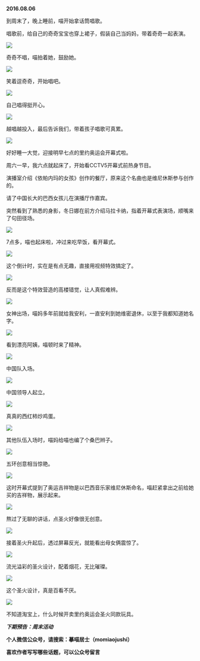 
          
            
**2016.08.06**

到周末了，晚上睡前，喵开始拿话筒唱歌。

唱歌前，给自己的奇奇宝宝也穿上裙子，假装自己当妈妈，带着奇奇一起表演。




![](img/51001-ec187dbc6eb7f36a.jpg)




奇奇不唱，喵拍着她，鼓励她。




![](img/51001-3a20d0a600d9aa57.jpg)




笑着逗奇奇，开始唱吧。




![](img/51001-6be40400361a2fa8.jpg)




自己唱得挺开心。




![](img/51001-11d234f93d6e9ff7.jpg)




越唱越投入，最后告诉我们，带着孩子唱歌可真累。




![](img/51001-4a3fbdc19581321b.jpg)




好好睡一大觉，迎接明早七点的里约奥运会开幕式啦。

周六一早，我六点就起床了，开始看CCTV5开幕式前热身节目。

演播室介绍《依帕内玛的女孩》创作的餐厅，原来这个名曲也是维尼休斯参与创作的。

请了中国长大的巴西女孩儿在演播厅作嘉宾。

突然看到了熟悉的身影，冬日娜在前方介绍马拉卡纳，指着开幕式表演场，顺嘴来了句田径场。




![](img/51001-ad4a7a09f6b0a22b.jpg)




7点多，喵也起床啦，冲过来吃早饭，看开幕式。




![](img/51001-be792ae76a7c1614.jpg)




这个倒计时，实在是有点无趣，直接用视频特效搞定了。




![](img/51001-0f0f2299a2c583e5.jpg)




反而是这个特效营造的高楼错觉，让人真假难辨。




![](img/51001-7bb84d49281de0e2.jpg)




女神出场，喵妈多年前就给我安利，一直安利到她维密退休，以至于我都知道她名字。




![](img/51001-4d89c9053297574a.jpg)




看到漂亮阿姨，喵顿时来了精神。




![](img/51001-c6f591feccf79720.jpg)




中国队入场。




![](img/51001-7cadedaea612cf90.jpg)




中国领导人起立。




![](img/51001-2dc024ed20edec07.jpg)




真真的西红柿炒鸡蛋。




![](img/51001-0fce428737d70734.jpg)




其他队伍入场时，喵妈给喵也编了个桑巴辫子。




![](img/51001-1628039017f42585.jpg)




五环创意相当惊艳。




![](img/51001-a907ff77dc2a602c.jpg)




这时开幕式提到了奥运吉祥物是以巴西音乐家维尼休斯命名，喵赶紧拿出之前给她买的吉祥物，展示起来。




![](img/51001-70e55bf403893326.jpg)




熬过了无聊的讲话，点圣火好像很无创意。




![](img/51001-9689ea971a2ad7ae.jpg)




接着圣火升起后，透过屏幕反光，就能看出母女俩震惊了。




![](img/51001-f5434d69108eb527.jpg)




流光溢彩的圣火设计，配着烟花，无比璀璨。




![](img/51001-56141e01b87ee9b5.jpg)




这个圣火设计，真是百看不厌。




![](img/51001-cacf44e96a55371c.jpg)




不知道淘宝上，什么时候开卖里约奥运会圣火同款玩具。


***下期预告：周末活动***


**个人微信公众号，请搜索：摹喵居士（momiaojushi）**

**喜欢作者写写哪些话题，可以公众号留言**

          
        